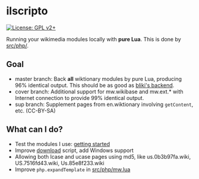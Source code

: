 # ilscripto
[![License: GPL v2+](https://img.shields.io/badge/License-GPLv2-blue.svg)](COPYING)

Running your wikimedia modules locally with **pure Lua**. This is done by [src/php/](src/php/).

## Goal
* master branch: Back **all** wiktionary modules by pure Lua, producing 96% identical output. This should be as good as [bliki's backend](https://github.com/axkr/info.bliki.wikipedia_parser).
* cover branch: Additional support for mw.wikibase and mw.ext.* with Internet connection to provide 99% identical output.
* sup branch: Supplement pages from en.wiktionary involving `getContent`, etc. (CC-BY-SA)

## What can I do?
* Test the modules I use: [getting started](https://github.com/Crowley999/ilscripto/blob/sup/START.md)
* Improve [download](src/download) script, add Windows support
* Allowing both lcase and ucase pages using md5, like us.0b3b97fa.wiki, US.7516fd43.wiki, Us.85e8f233.wiki
* Improve `php.expandTemplate` in [src/php/mw.lua](src/php/mw.lua)

